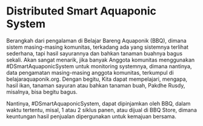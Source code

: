 # Distributed Smart Aquaponic System

Berangkah dari pengalaman di Belajar Bareng Aquaponik (BBQ), dimana sistem masing-masing komunitas, terkadang ada yang sistemnya terlihat sederhana, tapi hasil sayurannya dan bahkan tanaman buahnya bagus sekali. Akan sangat menarik, jika banyak Anggota komunitas menggunakan #DSmartAquaponicSystem untuk monitoring systemnya, dimana nantinya, data pengamatan masing-masing anggota komunitas, terkumpul di belajaraquaponik.org. Dengan begitu, Kita dapat mempelajari, mengapa, hasil ikan, tanaman sayuran atau bahkan tanaman buah, Pakdhe Rusdy, misalnya, bisa begitu bagus. 

Nantinya, #DSmartAquaponicSystem, dapat dipinjamkan oleh BBQ, dalam waktu tertentu, misal, 1 atau 2 siklus panen, atau dijual di BBQ Store, dimana keuntungan hasil penjualan dipergunakan untuk kemajuan bersama. 
